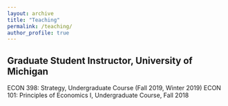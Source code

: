 ```yaml
---
layout: archive
title: "Teaching"
permalink: /teaching/
author_profile: true
---
```


## Graduate Student Instructor, University of Michigan

ECON 398: Strategy, Undergraduate Course (Fall 2019, Winter 2019)
ECON 101: Principles of Economics I, Undergraduate Course, Fall 2018